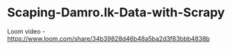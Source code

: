 # Scaping-Damro.lk-Data-with-Scrapy
Loom video - https://www.loom.com/share/34b39828d46b48a5ba2d3f83bbb4838b
